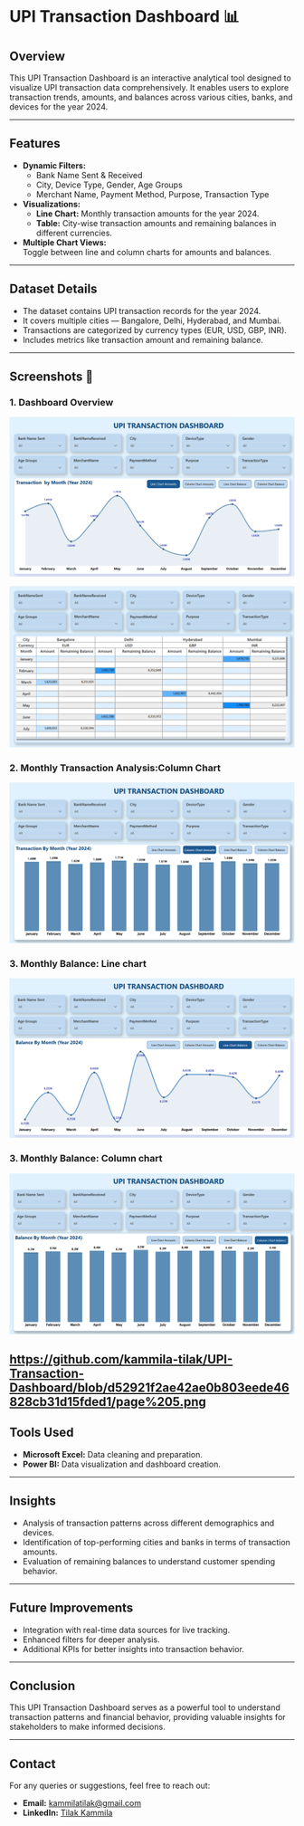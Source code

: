 # UPI Transaction Dashboard 📊

## Overview
This UPI Transaction Dashboard is an interactive analytical tool designed to visualize UPI transaction data comprehensively. It enables users to explore transaction trends, amounts, and balances across various cities, banks, and devices for the year 2024.

---

## Features
- **Dynamic Filters:**  
  - Bank Name Sent & Received  
  - City, Device Type, Gender, Age Groups  
  - Merchant Name, Payment Method, Purpose, Transaction Type  
- **Visualizations:**  
  - **Line Chart:** Monthly transaction amounts for the year 2024.  
  - **Table:** City-wise transaction amounts and remaining balances in different currencies.  
- **Multiple Chart Views:**  
  Toggle between line and column charts for amounts and balances.  

---

## Dataset Details
- The dataset contains UPI transaction records for the year 2024.  
- It covers multiple cities — Bangalore, Delhi, Hyderabad, and Mumbai.  
- Transactions are categorized by currency types (EUR, USD, GBP, INR).  
- Includes metrics like transaction amount and remaining balance.  

---

## Screenshots 📸
### 1. Dashboard Overview  
![Dashboard Overview](https://github.com/kammila-tilak/UPI-Transaction-Dashboard/blob/d52921f2ae42ae0b803eede46828cb31d15fded1/Page%201.png)

![Dashboard Overview](https://github.com/kammila-tilak/UPI-Transaction-Dashboard/blob/d52921f2ae42ae0b803eede46828cb31d15fded1/Page%202.png)


### 2. Monthly Transaction Analysis:Column Chart  
![Monthly Transactions](https://github.com/kammila-tilak/UPI-Transaction-Dashboard/blob/d52921f2ae42ae0b803eede46828cb31d15fded1/page%203.png)

### 3. Monthly Balance: Line chart  
![image-alt](https://github.com/kammila-tilak/UPI-Transaction-Dashboard/blob/d52921f2ae42ae0b803eede46828cb31d15fded1/page%204.png)

### 3. Monthly Balance: Column chart  
![image-alt](https://github.com/kammila-tilak/UPI-Transaction-Dashboard/blob/d52921f2ae42ae0b803eede46828cb31d15fded1/page%205.png)

https://github.com/kammila-tilak/UPI-Transaction-Dashboard/blob/d52921f2ae42ae0b803eede46828cb31d15fded1/page%205.png
---

## Tools Used
- **Microsoft Excel:** Data cleaning and preparation.  
- **Power BI:** Data visualization and dashboard creation.  

---

## Insights
- Analysis of transaction patterns across different demographics and devices.  
- Identification of top-performing cities and banks in terms of transaction amounts.  
- Evaluation of remaining balances to understand customer spending behavior.  

---

## Future Improvements
- Integration with real-time data sources for live tracking.  
- Enhanced filters for deeper analysis.  
- Additional KPIs for better insights into transaction behavior.

---

## Conclusion
This UPI Transaction Dashboard serves as a powerful tool to understand transaction patterns and financial behavior, providing valuable insights for stakeholders to make informed decisions.

---

## Contact  
For any queries or suggestions, feel free to reach out:  
- **Email:** [kammilatilak@gmail.com](mailto:kammilatilak@gmail.com)  
- **LinkedIn:** [Tilak Kammila](https://www.linkedin.com/in/tilak-kammila)  
